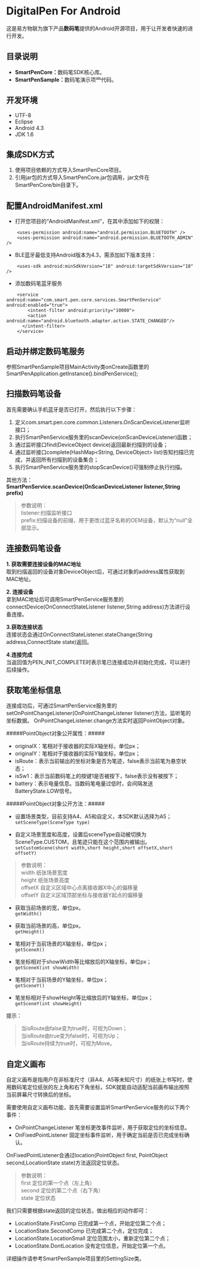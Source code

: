 # DigitalPen For Android
这是易方物联为旗下产品**数码笔**提供的Android开源项目，用于让开发者快速的进行开发。


## 目录说明 ##
- <b>SmartPenCore：</b>数码笔SDK核心库。
- <b>SmartPenSample：</b>数码笔演示项⺫代码。


## 开发环境 ##
- UTF-8
- Eclipse
- Android 4.3
- JDK 1.6


## 集成SDK方式 ##
1. 使用项目依赖的方式导入SmartPenCore项目。
2. 引用jar包的方式导入SmartPenCore.jar包调用，jar文件在SmartPenCore/bin目录下。


## 配置AndroidManifest.xml ##
- 打开您项目的“AndroidManifest.xml”，在其中添加如下的权限：
```
	<uses-permission android:name="android.permission.BLUETOOTH" />
	<uses-permission android:name="android.permission.BLUETOOTH_ADMIN" />
```

- BLE蓝牙最低支持Android版本为4.3，需添加如下版本支持：
```
	<uses-sdk android:minSdkVersion="18" android:targetSdkVersion="18" />
```

- 添加数码笔蓝牙服务
```
	<service android:name="com.smart.pen.core.services.SmartPenService" android:enabled="true">
		<intent-filter android:priority="10000">  
		<action android:name="android.bluetooth.adapter.action.STATE_CHANGED"/>  
	  </intent-filter>
	</service>
```

## 启动并绑定数码笔服务 ##
参照SmartPenSample项目MainActivity类onCreate函数里的SmartPenApplication.getInstance().bindPenService();


## 扫描数码笔设备 ##
首先需要确认手机蓝牙是否已打开，然后执行以下步骤：

1. 定义com.smart.pen.core.common.Listeners.OnScanDeviceListener监听接口；
2. 执行SmartPenService服务里的scanDevice(onScanDeviceListener)函数；
3. 通过监听接口find(DeviceObject device)返回最新扫描到的设备；
4. 通过监听接口complete(HashMap<String, DeviceObject> list)告知扫描已完成，并返回所有扫描到的设备集合；
5. 执行SmartPenService服务里的stopScanDevice()可强制停止执行扫描。

其他方法：  
**SmartPenService.scanDevice(OnScanDeviceListener listener,String prefix)**
> 参数说明：  
> listener:扫描监听接口  
> prefix:扫描设备的前缀，用于更改过蓝牙名称的OEM设备，默认为“null”全部显示。


## 连接数码笔设备 ##
**1. 获取需要连接设备的MAC地址**  
取到扫描返回的设备对象DeviceObject后，可通过对象的address属性获取到MAC地址。

**2. 连接设备**  
拿到MAC地址后可调用SmartPenService服务里的connectDevice(OnConnectStateListener listener,String address)方法进行设备连接。

**3.获取连接状态**  
连接状态会通过OnConnectStateListener.stateChange(String address,ConnectState state)返回。

**4.连接完成**  
当返回值为PEN_INIT_COMPLETE时表示笔已连接成功并初始化完成，可以进行后续操作。

## 获取笔坐标信息 ##
连接成功后，可通过SmartPenService服务里的setOnPointChangeListener(OnPointChangeListener listener)方法，监听笔的坐标数据。
OnPointChangeListener.change方法实时返回PointObject对象。

#####PointObject对象公开属性：#####
- originalX：笔相对于接收器的实际X轴坐标，单位px；
- originalY：笔相对于接收器的实际Y轴坐标，单位px；
- isRoute：表示当前输出的坐标对象是否为笔迹，false表示当前笔为悬空状态；
- isSw1：表示当前数码笔上的按键1是否被按下，false表示没有被按下；
- battery：表示电量信息。当数码笔电量过低时，会间隔发送BatteryState.LOW信号。


#####PointObject对象公开方法：#####
- 设置场景类型，目前支持A4、A5和自定义，本SDK默认选择为A5；  
```	setSceneType(SceneType type) ```
	
- 自定义场景宽度和高度，设置后sceneType自动被切换为SceneType.CUSTOM，且笔迹只能在这个范围内被输出。  
```	setCustomScene(short width,short height,short offsetX,short offsetY) ```  
> 参数说明：  
> width			纸张场景宽度  
> height		纸张场景高度  
> offsetX		自定义区域中心点离接收器X中心的偏移量  
> offsetY		自定义区域顶部坐标与接收器Y起点的偏移量  

- 获取当前场景的宽，单位px。  
```	getWidth() ```
		
- 获取当前场景的高，单位px。  
```	getHeight() ```
	
- 笔相对于当前场景的X轴坐标，单位px；  
```	getSceneX() ```

- 笔坐标相对于showWidth等比缩放后的X轴坐标，单位px；  	
```	getSceneX(int showWidth) ```
	
- 笔相对于当前场景的Y轴坐标，单位px；  
```	getSceneY() ```
	
- 笔坐标相对于showHeight等比缩放后的Y轴坐标，单位px；  
```	getSceneY(int showHeight) ```
	


提示：
> 当isRoute由false变为true时，可视为Down；  
> 当isRoute由true变为false时，可视为Up；  
> 当isRoute持续为true时，可视为Move。  

## 自定义画布 ##
自定义画布是指用户在非标准尺寸（非A4、A5等未知尺寸）的纸张上书写时，使用数码笔定位纸张的左上角和右下角坐标，SDK就能自动适配当前画布输出按照当前屏幕尺寸转换后的坐标。


需要使用自定义画布功能，首先需要设置监听SmartPenService服务的以下两个事件：

- OnPointChangeListener 笔坐标更改事件监听，用于获取定位的坐标信息。
- OnFixedPointListener 固定坐标事件监听，用于确定当前是否已完成坐标确认。

OnFixedPointListener会通过location(PointObject first, PointObject second,LocationState state)方法返回定位状态。
> 参数说明：  
> first		定位的第一个点（左上角）  
> second	定位的第二个点（右下角）  
> state		定位状态

我们只需要根据state返回的定位状态，做出相应的动作即可：

- LocationState.FirstComp		已完成第一个点，开始定位第二个点；
- LocationState.SecondComp		已完成第二个点，定位完成；
- LocationState.LocationSmall	定位范围太小，重新定位第二个点；
- LocationState.DontLocation	没有定位信息，开始定位第一个点。

详细操作请参考SmartPenSample项目里的SettingSize类。